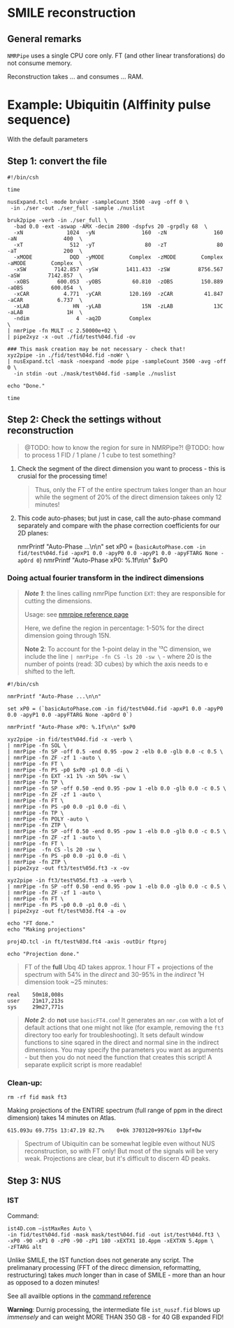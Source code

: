 # SMILE reconstruction 

## General remarks

`NMRPipe` uses a single CPU core only. FT (and other linear transforations) do not consume memory. 

Reconstruction takes ... and consumes ... RAM. 

 

# Example: Ubiquitin (AIffinity pulse sequence)

With the default parameters

## Step 1: convert the file



    #!/bin/csh

    time

    nusExpand.tcl -mode bruker -sampleCount 3500 -avg -off 0 \
     -in ./ser -out ./ser_full -sample ./nuslist

    bruk2pipe -verb -in ./ser_full \
      -bad 0.0 -ext -aswap -AMX -decim 2800 -dspfvs 20 -grpdly 68  \
      -xN              1024  -yN               160  -zN               160  -aN               400  \
      -xT               512  -yT                80  -zT                80  -aT               200  \
      -xMODE            DQD  -yMODE        Complex  -zMODE        Complex  -aMODE        Complex  \
      -xSW         7142.857  -ySW         1411.433  -zSW         8756.567  -aSW         7142.857  \
      -xOBS         600.053  -yOBS          60.810  -zOBS         150.889  -aOBS         600.054  \
      -xCAR           4.771  -yCAR         120.169  -zCAR          41.847  -aCAR           6.737  \
      -xLAB              HN  -yLAB             15N  -zLAB             13C  -aLAB              1H  \
      -ndim               4  -aq2D         Complex                         \
    | nmrPipe -fn MULT -c 2.50000e+02 \
    | pipe2xyz -x -out ./fid/test%04d.fid -ov

    ### This mask creation may be not necessary - check that!
    xyz2pipe -in ./fid/test%04d.fid -noWr \
    | nusExpand.tcl -mask -noexpand -mode pipe -sampleCount 3500 -avg -off 0 \
      -in stdin -out ./mask/test%04d.fid -sample ./nuslist

    echo "Done."

    time

## Step 2: Check the settings without reconstruction

> @TODO: how to know the region for sure in NMRPipe?!
> @TODO: how to process 1 FID / 1 plane / 1 cube to test something?

1. Check the segment of the direct dimension you want to process - this is crusial for the processing time! 
	> Thus, only the FT of the entire spectrum takes longer than an hour while the segment of 20% of the direct dimension takees only 12 minutes!
2. This code auto-phases; but just in case, call the auto-phase command separately and compare with the phase correction coefficients for our 2D planes:


	nmrPrintf "Auto-Phase ...\n\n"
	set xP0 = (`basicAutoPhase.com -in fid/test%04d.fid -apxP1 0.0 -apyP0 0.0 -apyP1 0.0 -apyFTARG None -apOrd 0`)
	nmrPrintf "Auto-Phase xP0: %.1f\n\n" $xP0


### Doing actual fourier transform in the indirect dimensions

> ***Note 1***: the lines calling nmrPipe function `EXT`: they are responsible for cutting the dimensions.
> 
> Usage: see [nmrpipe reference page](https://www.nmrscience.com/ref/nmrpipe/)
> 
> Here, we define the region in percentage: 1-50% for the direct dimension going through 15N.
> 
> **Note 2**: To account for the 1-point delay in the ¹³C dimension, we include the line `| nmrPipe -fn CS -ls 20 -sw \` - where 20 is the number of points (read: 3D cubes) by which the axis needs to e shifted to the left.


	#!/bin/csh

	nmrPrintf "Auto-Phase ...\n\n"

	set xP0 = (`basicAutoPhase.com -in fid/test%04d.fid -apxP1 0.0 -apyP0 0.0 -apyP1 0.0 -apyFTARG None -apOrd 0`)

	nmrPrintf "Auto-Phase xP0: %.1f\n\n" $xP0

	xyz2pipe -in fid/test%04d.fid -x -verb \
	| nmrPipe -fn SOL \
	| nmrPipe -fn SP -off 0.5 -end 0.95 -pow 2 -elb 0.0 -glb 0.0 -c 0.5 \
	| nmrPipe -fn ZF -zf 1 -auto \
	| nmrPipe -fn FT \
	| nmrPipe -fn PS -p0 $xP0 -p1 0.0 -di \
	| nmrPipe -fn EXT -x1 1% -xn 50% -sw \
	| nmrPipe -fn TP \
	| nmrPipe -fn SP -off 0.50 -end 0.95 -pow 1 -elb 0.0 -glb 0.0 -c 0.5 \
	| nmrPipe -fn ZF -zf 1 -auto \
	| nmrPipe -fn FT \
	| nmrPipe -fn PS -p0 0.0 -p1 0.0 -di \
	| nmrPipe -fn TP \
	| nmrPipe -fn POLY -auto \
	| nmrPipe -fn ZTP \
	| nmrPipe -fn SP -off 0.50 -end 0.95 -pow 1 -elb 0.0 -glb 0.0 -c 0.5 \
	| nmrPipe -fn ZF -zf 1 -auto \
	| nmrPipe -fn FT \
	| nmrPipe  -fn CS -ls 20 -sw \
	| nmrPipe -fn PS -p0 0.0 -p1 0.0 -di \
	| nmrPipe -fn ZTP \
	| pipe2xyz -out ft3/test%05d.ft3 -x -ov

	xyz2pipe -in ft3/test%05d.ft3 -a -verb \
	| nmrPipe -fn SP -off 0.50 -end 0.95 -pow 1 -elb 0.0 -glb 0.0 -c 0.5 \
	| nmrPipe -fn ZF -zf 1 -auto \
	| nmrPipe -fn FT \
	| nmrPipe -fn PS -p0 0.0 -p1 0.0 -di \
	| pipe2xyz -out ft/test%03d.ft4 -a -ov

	echo "FT done."
	echo "Making projections"

	proj4D.tcl -in ft/test%03d.ft4 -axis -outDir ftproj

	echo "Projection done."

> FT of the **full** Ubq 4D takes approx. 1 hour
> FT + projections of the spectrum with 54% in the *direct* and 30-95% in the *indirect* ¹H dimension took ~25 minutes:
    
    real	50m18,008s
    user	21m17,213s
    sys	    29m27,771s
    
> ***Note 2***: do **not** use `basicFT4.com`! It generates an `nmr.com` with a lot of default actions that one might not like (for example, removing the `ft3` directory too early for troubleshooting). It sets default window functions to sine sqared in the direct and normal sine in the indirect dimensions. 
> You may specify the parameters you want as arguments - but then you do not need the function that creates this script! A separate explicit script is more readable!


### Clean-up:


	rm -rf fid mask ft3 
	
	
Making projections of the ENTIRE spectrum (full range of ppm in the direct dimension) takes 14 minutes on Atlas.


`615.093u 69.775s 13:47.19 82.7%	0+0k 3703120+9976io 13pf+0w`

> Spectrum of Ubiquitin can be somewhat legible even without NUS reconstruction, so with FT only! But most of the signals will be very weak. Projections are clear, but it's difficult to discern 4D peaks. 

## Step 3: NUS
    
### IST

Command: 

    ist4D.com –istMaxRes Auto \
    -in fid/test%04d.fid -mask mask/test%04d.fid -out ist/test%04d.ft3 \
    -xP0 -90 -xP1 0 -zP0 -90 -zP1 180 -xEXTX1 10.4ppm -xEXTXN 5.4ppm \
    -zFTARG alt

Unlike SMILE, the IST function does not generate any script. The prelimanary processing (FFT of the direcc dimension, 
reformatting, restructuring) takes *much* longer than in case of SMILE - more than an hour as opposed to a dozen minutes! 

See all availble options in the [command reference](./nusPipe_IST_4D_ref.md)

**Warning**: Durnig processing, the intermediate file `ist_nuszf.fid` blows up *immensely* and can weight MORE THAN 350 GB - for 40 GB expanded FID!



